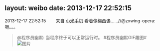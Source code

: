 layout: weibo
date: 2013-12-17 22:52:15
---
<meta name="referrer" content="no-referrer" />

2013-12-17 22:52:15  &nbsp;&nbsp;&nbsp;&nbsp;&nbsp;&nbsp; 来自 <a href="http://app.weibo.com/t/feed/22zMnn" rel="nofollow">小米手机</a>
看着像梅西诶……//@zxwing-opera:呃。。。
>  @程序员幽默: 当程序终于可以正常运行时。 #程序员幽默GIF趣图# ​​​
>  ![图片](https://ww3.sinaimg.cn/large/6c256f91gw1eblw1jqs5ig206804ox6p.gif)
